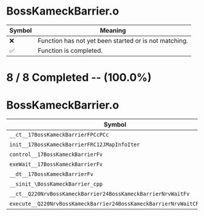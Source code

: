 # BossKameckBarrier.o
| Symbol | Meaning 
| ------------- | ------------- 
| :x: | Function has not yet been started or is not matching. 
| :white_check_mark: | Function is completed. 


# 8 / 8 Completed -- (100.0%)
# BossKameckBarrier.o
| Symbol | Decompiled? |
| ------------- | ------------- |
| `__ct__17BossKameckBarrierFPCcPCc` | :white_check_mark: |
| `init__17BossKameckBarrierFRC12JMapInfoIter` | :white_check_mark: |
| `control__17BossKameckBarrierFv` | :white_check_mark: |
| `exeWait__17BossKameckBarrierFv` | :white_check_mark: |
| `__dt__17BossKameckBarrierFv` | :white_check_mark: |
| `__sinit_\BossKameckBarrier_cpp` | :white_check_mark: |
| `__ct__Q220NrvBossKameckBarrier24BossKameckBarrierNrvWaitFv` | :white_check_mark: |
| `execute__Q220NrvBossKameckBarrier24BossKameckBarrierNrvWaitCFP5Spine` | :white_check_mark: |
